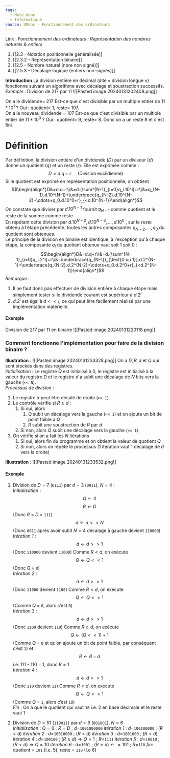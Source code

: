 ```yaml
---
tags:
  - Note_done
  - Informatique
source: UMons - Fonctionnement des ordinateurs
---
```


Link :
_Fonctionnement des ordinateurs : Représentation des nombres naturels & entiers_
1. [[2.3 - Notation positionnelle généralisée]]
1. [[2.3.2 - Représentation binaire]]
1. [[2.5 - Nombre naturel (nbre non signé)]]
2. [[2.5.3 - Décalage logique (entiers non-signés)]]

**Introduction**
La division entière en décimal (dite « division longue ») fonctionne suivant un algorithme avec décalage et soustraction successifs.
\
_Exemple_ : Division de 217 par 11
![[Pasted image 20240131202408.png]]

On a le dividende= 217 
Est-ce que c'est divisible par un multiple entier de $11*10^1$ ? 
Oui : quotient= 1, reste= 107.
\
On a le nouveau dividende = 107
Est-ce que c'est divisible par un multiple entier de $11*10^0$ ? 
Oui : quotient= 9, reste= 8.
Donc on a un reste 8 et c'est fini

# Définition
Par définition, la division entière d'un dividende ($D$) par un diviseur ($d$) donne un quotient ($q$) et un reste ($r$). Elle est exprimée comme : $$D=d.q+r\quad \text{ (Division euclidienne)}$$
Si le quotient est exprimé en représentation positionnelle, on obtient $$\begin{align*}D&=d.q+r\\&=d.(\sum^{N-1}_{i=0}q_i.10^i)+r\\&=q_{N-1}.d.10^{N-1}+\underbrace{q_{N-2}.d.10^{N-2}+\cdots+q_0.d.10^0+r}_{<d.10^{N-1}}\end{align*}$$
On constate que diviser par $d.10^{N-1}$ fournit $q_{N-1}$ comme quotient et le reste de la somme comme reste.
\
En répétant cette division par $d.10^{N-2} , d.10^{N-3} , …, d.10^0$ , sur le reste obtenu à l’étape précédente, toutes les autres composantes $q_{N-2}, …, q_0$ du quotient sont obtenues.
\
Le principe de la division en binaire est identique, à l'exception qu'à chaque étape, la composante $q_i$ du quotient obtenue vaut soit 1 soit 0 : $$\begin{align*}D&=d.q+r\\&=d.(\sum^{N-1}_{i=0}q_i.2^i)+r\\&=\underbrace{q_{N-1}}_{\text{0 ou 1}}.d.2^{N-1}+\underbrace{q_{N-2}.d.2^{N-2}+\cdots+q_0.d.2^0+r}_{<d.2^{N-1}}\end{align*}$$
_Remarque_ :
1. Il ne faut donc pas effectuer de division entière à chaque étape mais simplement tester si le dividende courant est supérieur à $d.2^i$ 
2. $d.2^i$ est égal à $d << i$, ce qui peut être facilement réalisé par une implémentation matérielle.

#### Exemple
Division de 217 par 11 en binaire
![[Pasted image 20240131220118.png]]

### Comment fonctionne l'implémentation pour faire de la division binaire ?
**Illustration** : ![[Pasted image 20240131233328.png]]
On a $D, R, d$ et $Q$ qui sont stockés dans des registres. 
\
_Initialisation_ :
Le registre $Q$ est initialisé à 0, le registre est initialisé à la valeur du registre $D$ et le registre $d$ a subit une décalage de $N$ bits vers la gauche (`<< N`). 
\
_Processus de division_ :
1. Le registre $d$ peut être décalé de droite (`>> 1`). 
2. Le contrôle vérifie si $R\ge d$ :
	1. Si oui, alors 
		1. $Q$ subit un décalage vers la gauche (`<< 1`) et on ajoute un bit de point faible à $Q$ 
		2. $R$ subit une soustraction de $R$ par $d$ 
	2. Si non, alors $Q$ subit une décalage vers la gauche (`<< 1`)
3. On vérifie si on a fait les $N$ itérations 
	1. Si oui, alors fin du programme et on obtient la valeur de quotient $Q$ 
	2. Si non, alors on répète le processus (1 itération vaut 1 décalage de $d$ vers la droite)

**Illustration** : ![[Pasted image 20240131233532.png]]
#### Exemple
1. Division de $D=7$ (`0111`) par $d=3$ (`0011`), $N=4$ :
\
_Initialisation_ : 
$$Q \leftarrow 0$$
$$R\leftarrow D$$ (Donc $R$ = $D$ = `111`)
$$d\leftarrow d << N$$ (Donc `0011` après avoir subit $N=4$ décalage à gauche devient `110000`)
\
_Itération 1_ :
$$d\leftarrow d >> 1$$ (Donc `110000` devient `11000`)
Comme $R<d$, on exécute $$Q \leftarrow Q <<1$$ (Donc $Q$ = `0`)
\
_Itération 2_ :
$$d \leftarrow d>>1$$ (Donc `11000` devient `1100`)
Comme $R<d$, on exécute $$Q \leftarrow Q <<1$$ (Comme $Q$ = `0`, alors c’est `0`)
\
_Itération 3_ :
$$d \leftarrow d>>1$$ (Donc `1100` devient `110`)
Comme $R\ge d$, on exécute $$Q \leftarrow (Q <<1)+1$$ (Comme $Q$ = `0` et qu’on ajoute un bit de point faible, par conséquent c’est `1`) et $$R \leftarrow R-d$$ i.e. 111 - 110 = 1, donc $R=1$ 
\
_Itération 4_ :
$$d \leftarrow d>>1$$ (Donc `110` devient `11`)
Comme $R<d$, on exécute $$Q \leftarrow Q <<1$$ (Comme $Q$ = `1`, alors c’est `10`)
\
_Fin_ :
On a que le quotient qui vaut `10` i.e. 2 en base décimale et le reste vaut 1

2. Division de $D=51$ (`110011`) par $d=9$ (`001001`), $N=6$ 
\
_Initialisation_ : $Q=0$ ; $R=D$ ; $d=$`1001000000`
_itération 1_ : $d=$`100100000` ; $(R < d)$
_itération 2_ : $d=$`10010000` ; $(R < d)$
_itération 3_ : $d=$`1001000` ; $(R < d)$
_itération 4_ : $d=$`100100` ; $(R ≥ d) \Rightarrow Q=1$ ; $R=$`1111`
_itération 5_ : $d=$`10010` ; $(R < d) \Rightarrow Q=10$
_itération 6_ : $d=$`1001` ; $(R ≥ d) \leftarrow =101$ ; $R=$`110`
_fin_: quotient = `101` (i.e. 5), reste = `110` (I.e 6) 




